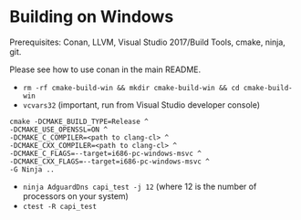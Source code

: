 # Building on Windows

Prerequisites: Conan, LLVM, Visual Studio 2017/Build Tools, cmake, ninja, git.

Please see how to use conan in the main README.

* `rm -rf cmake-build-win && mkdir cmake-build-win && cd cmake-build-win`
* `vcvars32` (important, run from Visual Studio developer console)
```
cmake -DCMAKE_BUILD_TYPE=Release ^
-DCMAKE_USE_OPENSSL=ON ^
-DCMAKE_C_COMPILER=<path to clang-cl> ^
-DCMAKE_CXX_COMPILER=<path to clang-cl> ^
-DCMAKE_C_FLAGS=--target=i686-pc-windows-msvc ^
-DCMAKE_CXX_FLAGS=--target=i686-pc-windows-msvc ^
-G Ninja ..
```
* `ninja AdguardDns capi_test -j 12` (where 12 is the number of processors on your system)
* `ctest -R capi_test`
